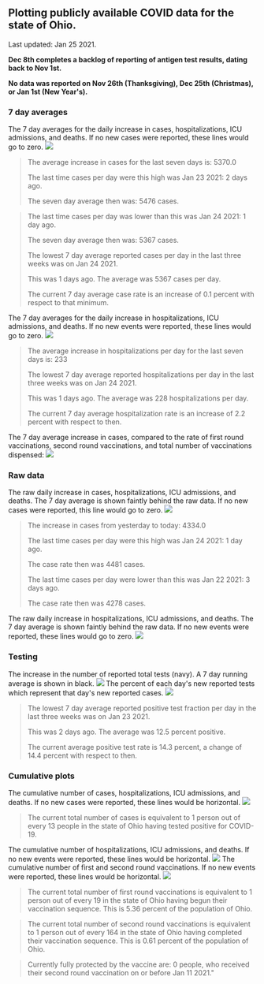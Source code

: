 ## Plotting publicly available COVID data for the state of Ohio. 

Last updated: Jan 25 2021. 

**Dec 8th completes a backlog of reporting of antigen test results, dating back to Nov 1st.**

**No data was reported on Nov 26th (Thanksgiving), Dec 25th (Christmas), or Jan 1st (New Year's).**
### 7 day averages
The 7 day averages for the daily increase in cases, hospitalizations, ICU admissions, and deaths. If no new cases were reported, these lines would go to zero.
![](7dayaverage_cases.png)

>The average increase in cases for the last seven days is: 5370.0
>
>The last time cases per day were this high was Jan 23 2021: 2 days ago.
>
>The seven day average then was: 5476 cases.

>
>The last time cases per day was lower than this was Jan 24 2021: 1 day ago.
>
>The seven day average then was: 5367 cases.
>
>The lowest 7 day average reported cases per day in the last three weeks was on Jan 24 2021.
>
>This was 1 days ago. The average was 5367 cases per day.
>
>The current 7 day average case rate is an increase of 0.1 percent with respect to that minimum.

The 7 day averages for the daily increase in hospitalizations, ICU admissions, and deaths. If no new events were reported, these lines would go to zero.
![](7dayaverage_hospital.png)

>The average increase in hospitalizations per day for the last seven days is: 233
>
>The lowest 7 day average reported hospitalizations per day in the last three weeks was on Jan 24 2021.
>
>This was 1 days ago. The average was 228 hospitalizations per day.
>
>The current 7 day average hospitalization rate is an increase of 2.2 percent with respect to then.

The 7 day average increase in cases, compared to the rate of first round vaccinations, second round vaccinations, and total number of vaccinations dispensed:
![](DailyVaccinationsCases.png)

### Raw data
The raw daily increase in cases, hospitalizations, ICU admissions, and deaths. The 7 day average is shown faintly behind the raw data. If no new cases were reported, this line would go to zero.
![](DailyCases.png)

>The increase in cases from yesterday to today: 4334.0 
>
>The last time cases per day were this high was Jan 24 2021: 1 day ago. 
>
>The case rate then was 4481 cases.
>
>The last time cases per day were lower than this was Jan 22 2021: 3 days ago. 
>
>The case rate then was 4278 cases.

The raw daily increase in hospitalizations, ICU admissions, and deaths. The 7 day average is shown faintly behind the raw data. If no new events were reported, these lines would go to zero.
![](DailyHospitalizations.png)

### Testing

The increase in the number of reported total tests (navy). A 7 day running average is shown in black.
![](DailyTests.png)
The percent of each day's new reported tests which represent that day's new reported cases.
![](percentpositive_tests.png)

>The lowest 7 day average reported positive test fraction per day in the last three weeks was on Jan 23 2021.
>
>This was 2 days ago. The average was 12.5 percent positive. 
>
>The current average positive test rate is 14.3 percent, a change of 14.4 percent with respect to then. 

### Cumulative plots
The cumulative number of cases, hospitalizations, ICU admissions, and deaths. If no new cases were reported, these lines would be horizontal.
![](Cases.png)

>The current total number of cases is equivalent to 1 person out of every 13 people in the state of Ohio having tested positive for COVID-19.

The cumulative number of hospitalizations, ICU admissions, and deaths. If no new events were reported, these lines would be horizontal.
![](Hospitalizations.png)
The cumulative number of first and second round vaccinations. If no new events were reported, these lines would be horizontal.
![](Vaccinations.png)

>The current total number of first round vaccinations is equivalent to 1 person out of every 19 in the state of Ohio having begun their vaccination sequence.
>This is 5.36 percent of the population of Ohio.

>The current total number of second round vaccinations is equivalent to 1 person out of every 164 in the state of Ohio having completed their vaccination sequence.
>This is 0.61 percent of the population of Ohio.

>Currently fully protected by the vaccine are: 0 people, who received their second round vaccination on or before Jan 11 2021."

